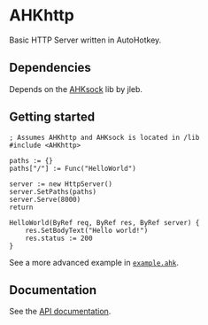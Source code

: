 AHKhttp
===

Basic HTTP Server written in AutoHotkey.

Dependencies
---

Depends on the [AHKsock](https://github.com/jleb/AHKsock) lib by jleb.

Getting started
---

```autohotkey
; Assumes AHKhttp and AHKsock is located in /lib
#include <AHKhttp>

paths := {}
paths["/"] := Func("HelloWorld")

server := new HttpServer()
server.SetPaths(paths)
server.Serve(8000)
return

HelloWorld(ByRef req, ByRef res, ByRef server) {
    res.SetBodyText("Hello world!")
    res.status := 200
}
```

See a more advanced example in [`example.ahk`](examples/example.ahk).

Documentation
---

See the [API documentation](documentation.md).